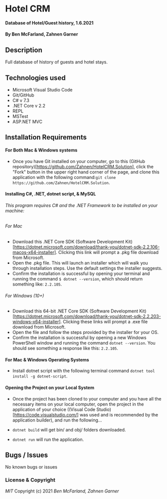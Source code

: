 # Hotel CRM

#### Database of Hotel/Guest history, 1.6.2021

#### By Ben McFarland, Zahnen Garner

## Description

Full database of history of guests and hotel stays.

## Technologies used

* Microsoft Visual Studio Code
* Git/GitHub
* C# v 7.3
* .NET Core v 2.2
* REPL
* MSTest
* ASP.NET MVC

## Installation Requirements

#### For Both Mac & Windows systems

- Once you have Git installed on your computer, go to this (GitHub repository)[https://github.com/Zahnen/HotelCRM.Solution], click the "Fork" button in the upper right hand corner of the page, and clone this application with the following command:`git clone https://github.com/Zahnen/HotelCRM.Solution`.


#### Installing C#, .NET, dotnet script, & MySQL

###### This program requires C# and the .NET Framework to be installed on your machine:

###### For Mac
 * Download this .NET Core SDK (Software Development Kit)[https://dotnet.microsoft.com/download/thank-you/dotnet-sdk-2.2.106-macos-x64-installer]. Clicking this link will prompt a .pkg file download from Microsoft.
* Open the .pkg file. This will launch an installer which will walk you through installation steps. Use the default settings the installer suggests.
* Confirm the installation is successful by opening your terminal and running the command `$ dotnet --version`, which should return something like: `2.2.105`. 

###### For Windows (10+)
* Download this 64-bit .NET Core SDK (Software Development Kit)[https://dotnet.microsoft.com/download/thank-you/dotnet-sdk-2.2.203-windows-x64-installer]. Clicking these links will prompt a .exe file download from Microsoft.
* Open the file and follow the steps provided by the installer for your OS.
* Confirm the installation is successful by opening a new Windows PowerShell window and running the command `dotnet --version`. You should see something a response like this: `2.2.105`.

#### For Mac & Windows Operating Systems
* Install dotnet script with the following terminal command `dotnet tool install -g dotnet-script`.

#### Opening the Project on your Local System
* Once the project has been cloned to your computer and you have all the necessary items on your local computer, open the project in the application of your choice ((Visual Code Studio)[https://code.visualstudio.com/] was used and is recommended by the application builder), and run the following...

* `dotnet build` will get bin/ and obj/ folders downloaded.
* `dotnet run` will run the application. 

## Bugs / Issues

No known bugs or issues

### License & Copyright

_MIT_ Copyright (c) 2021 *_Ben McFarland, Zahnen Garner_*